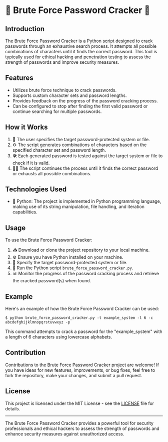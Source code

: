 # 🚀 Brute Force Password Cracker 🚀

## Introduction
The Brute Force Password Cracker is a Python script designed to crack passwords through an exhaustive search process. It attempts all possible combinations of characters until it finds the correct password. This tool is typically used for ethical hacking and penetration testing to assess the strength of passwords and improve security measures.

## Features
- Utilizes brute force technique to crack passwords.
- Supports custom character sets and password lengths.
- Provides feedback on the progress of the password cracking process.
- Can be configured to stop after finding the first valid password or continue searching for multiple passwords.

## How it Works
1. 🎯 The user specifies the target password-protected system or file.
2. ⚙️ The script generates combinations of characters based on the specified character set and password length.
3. 🛠️ Each generated password is tested against the target system or file to check if it is valid.
4. 🕵️‍♂️ The script continues the process until it finds the correct password or exhausts all possible combinations.

## Technologies Used
- 🐍 Python: The project is implemented in Python programming language, making use of its string manipulation, file handling, and iteration capabilities.

## Usage
To use the Brute Force Password Cracker:
1. 📥 Download or clone the project repository to your local machine.
2. ⚙️ Ensure you have Python installed on your machine.
3. 🔑 Specify the target password-protected system or file.
4. 🚀 Run the Python script `brute_force_password_cracker.py`.
5. 📊 Monitor the progress of the password cracking process and retrieve the cracked password(s) when found.

## Example
Here's an example of how the Brute Force Password Cracker can be used:

```
$ python brute_force_password_cracker.py -t example_system -l 6 -c abcdefghijklmnopqrstuvwxyz -p
```

This command attempts to crack a password for the "example_system" with a length of 6 characters using lowercase alphabets.

## Contribution
Contributions to the Brute Force Password Cracker project are welcome! If you have ideas for new features, improvements, or bug fixes, feel free to fork the repository, make your changes, and submit a pull request.

## License
This project is licensed under the MIT License - see the [LICENSE](LICENSE) file for details.

---

The Brute Force Password Cracker provides a powerful tool for security professionals and ethical hackers to assess the strength of passwords and enhance security measures against unauthorized access.